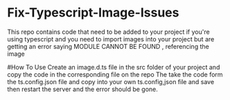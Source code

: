 # Fix-Typescript-Image-Issues
This repo contains code that need to be added to your project if you're using typescript and you need to import images into your project but are getting an error saying MODULE CANNOT BE FOUND , referencing the image


#How To Use
Create an image.d.ts file in the src folder of your project and copy the code in the corresponding file on the repo 
The take the code form the ts.config.json file and copy into your own ts.config,json file and save then restart the server and the error should be gone.
